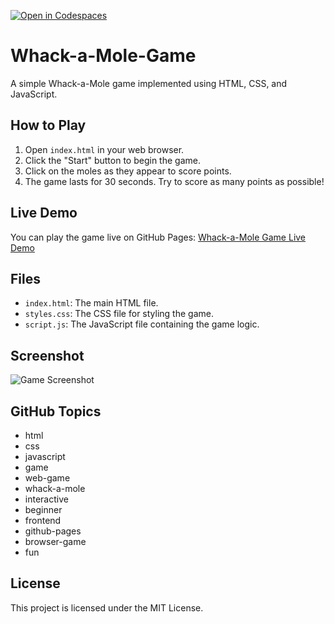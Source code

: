 [![Open in Codespaces](https://classroom.github.com/assets/launch-codespace-2972f46106e565e64193e422d61a12cf1da4916b45550586e14ef0a7c637dd04.svg)](https://classroom.github.com/open-in-codespaces?assignment_repo_id=21252839)
# Whack-a-Mole-Game

A simple Whack-a-Mole game implemented using HTML, CSS, and JavaScript.

## How to Play

1. Open `index.html` in your web browser.
2. Click the "Start" button to begin the game.
3. Click on the moles as they appear to score points.
4. The game lasts for 30 seconds. Try to score as many points as possible!

## Live Demo

You can play the game live on GitHub Pages: [Whack-a-Mole Game Live Demo](https://abhrankan-chakrabarti.github.io/Whack-a-Mole-Game)

## Files

- `index.html`: The main HTML file.
- `styles.css`: The CSS file for styling the game.
- `script.js`: The JavaScript file containing the game logic.

## Screenshot

![Game Screenshot](original.png)

## GitHub Topics

- html
- css
- javascript
- game
- web-game
- whack-a-mole
- interactive
- beginner
- frontend
- github-pages
- browser-game
- fun

## License

This project is licensed under the MIT License.
